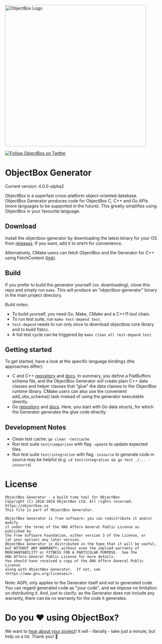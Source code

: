 <img width="466" src="https://raw.githubusercontent.com/objectbox/objectbox-java/master/logo.png" alt="ObjectBox Logo">
<br/>

[![Follow ObjectBox on Twitter](https://img.shields.io/twitter/follow/ObjectBox_io.svg?style=flat-square&logo=twitter&color=fff)](https://twitter.com/ObjectBox_io)

# ObjectBox Generator

Current version: 4.0.0-alpha2

ObjectBox is a superfast cross-platform object-oriented database.
ObjectBox Generator produces code for ObjectBox C, C++ and Go APIs (more languages to be supported in the future).
This greatly simplifies using ObjectBox in your favourite language.

## Download

Install the objectbox-generator by downloading the latest binary for your OS from [releases](https://github.com/objectbox/objectbox-generator/releases/latest).
If you want, add it to `$PATH` for convenience.

Alternatively, CMake users can fetch ObjectBox and the Generator for C++ using FetchContent
([link](https://cpp.objectbox.io/installation)).

## Build 

If you prefer to build the generator yourself (vs. downloading), clone this repo and simply run `make`.
This will produce an "objectbox-generator" binary in the main project directory.

Build notes:

* To build yourself, you need Go, Make, CMake and a C++11 tool chain.
* To run test suite, run `make test-depend test`.
* `test-depend` needs to run only once to download objectbox core library and to build flatcc.
* A full test cycle can be triggered by `make clean all test-depend test`.

## Getting started

To get started, have a look at the specific language bindings (the approaches differ):

* C and C++ [repository](https://github.com/objectbox/objectbox-c) and [docs](https://cpp.objectbox.io/).
  In summary, you define a FlatBuffers schema file, and the ObjectBox Generator will create plain C++ data classes
  and helper classes that "glue" the data classes to the ObjectBox runtime library.
  CMake users can also use the convenient add_obx_schema() task instead of using the generator executable directly.
* Go [repository](https://github.com/objectbox/objectbox-go) and [docs](https://golang.objectbox.io/).
  Here, you start with Go data structs, for which the Generator generates the glue code directly.

## Development Notes

* Clean test cache: `go clean -testcache`
* Run test suite `test/comparison` with flag `-update` to update expected files.
* Run test suite `test/integration` with flag `-insource` to generate code in source may be helpful (e.g. `cd test/integration && go test ./... -insource`)

# License

```
ObjectBox Generator - a build time tool for ObjectBox
Copyright (C) 2018-2024 ObjectBox Ltd. All rights reserved.
https://objectbox.io
This file is part of ObjectBox Generator.

ObjectBox Generator is free software: you can redistribute it and/or modify
it under the terms of the GNU Affero General Public License as published by
the Free Software Foundation, either version 3 of the License, or
(at your option) any later version.
ObjectBox Generator is distributed in the hope that it will be useful,
but WITHOUT ANY WARRANTY; without even the implied warranty of
MERCHANTABILITY or FITNESS FOR A PARTICULAR PURPOSE.  See the
GNU Affero General Public License for more details.
You should have received a copy of the GNU Affero General Public License
along with ObjectBox Generator.  If not, see <https://www.gnu.org/licenses/>.
```

Note: AGPL only applies to the Generator itself and not to generated code.
You can regard generated code as "your code", and we impose no limitation on distributing it.
And, just to clarify: as the Generator does not include any warranty, there can be no warranty for the code it generates.       

# Do you ♥️ using ObjectBox?

We want to [hear about your project](https://docs.google.com/forms/d/e/1FAIpQLScIYiOIThcq-AnDVoCvnZOMgxO4S-fBtDSFPQfWldJnhi2c7Q/viewform)!
It will - literally - take just a minute, but help us a lot. Thank you!​ 🙏​
